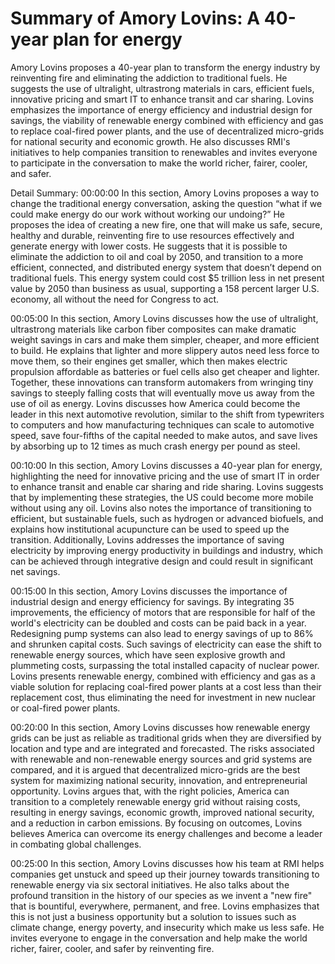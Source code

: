 # Summary of Amory Lovins: A 40-year plan for energy

Amory Lovins proposes a 40-year plan to transform the energy industry by reinventing fire and eliminating the addiction to traditional fuels. He suggests the use of ultralight, ultrastrong materials in cars, efficient fuels, innovative pricing and smart IT to enhance transit and car sharing. Lovins emphasizes the importance of energy efficiency and industrial design for savings, the viability of renewable energy combined with efficiency and gas to replace coal-fired power plants, and the use of decentralized micro-grids for national security and economic growth. He also discusses RMI's initiatives to help companies transition to renewables and invites everyone to participate in the conversation to make the world richer, fairer, cooler, and safer.

Detail Summary: 
00:00:00
In this section, Amory Lovins proposes a way to change the traditional energy conversation, asking the question “what if we could make energy do our work without working our undoing?” He proposes the idea of creating a new fire, one that will make us safe, secure, healthy and durable, reinventing fire to use resources effectively and generate energy with lower costs. He suggests that it is possible to eliminate the addiction to oil and coal by 2050, and transition to a more efficient, connected, and distributed energy system that doesn’t depend on traditional fuels. This energy system could cost $5 trillion less in net present value by 2050 than business as usual, supporting a 158 percent larger U.S. economy, all without the need for Congress to act.

00:05:00
In this section, Amory Lovins discusses how the use of ultralight, ultrastrong materials like carbon fiber composites can make dramatic weight savings in cars and make them simpler, cheaper, and more efficient to build. He explains that lighter and more slippery autos need less force to move them, so their engines get smaller, which then makes electric propulsion affordable as batteries or fuel cells also get cheaper and lighter. Together, these innovations can transform automakers from wringing tiny savings to steeply falling costs that will eventually move us away from the use of oil as energy. Lovins discusses how America could become the leader in this next automotive revolution, similar to the shift from typewriters to computers and how manufacturing techniques can scale to automotive speed, save four-fifths of the capital needed to make autos, and save lives by absorbing up to 12 times as much crash energy per pound as steel.

00:10:00
In this section, Amory Lovins discusses a 40-year plan for energy, highlighting the need for innovative pricing and the use of smart IT in order to enhance transit and enable car sharing and ride sharing. Lovins suggests that by implementing these strategies, the US could become more mobile without using any oil. Lovins also notes the importance of transitioning to efficient, but sustainable fuels, such as hydrogen or advanced biofuels, and explains how institutional acupuncture can be used to speed up the transition. Additionally, Lovins addresses the importance of saving electricity by improving energy productivity in buildings and industry, which can be achieved through integrative design and could result in significant net savings.

00:15:00
In this section, Amory Lovins discusses the importance of industrial design and energy efficiency for savings. By integrating 35 improvements, the efficiency of motors that are responsible for half of the world's electricity can be doubled and costs can be paid back in a year. Redesigning pump systems can also lead to energy savings of up to 86% and shrunken capital costs. Such savings of electricity can ease the shift to renewable energy sources, which have seen explosive growth and plummeting costs, surpassing the total installed capacity of nuclear power. Lovins presents renewable energy, combined with efficiency and gas as a viable solution for replacing coal-fired power plants at a cost less than their replacement cost, thus eliminating the need for investment in new nuclear or coal-fired power plants.

00:20:00
In this section, Amory Lovins discusses how renewable energy grids can be just as reliable as traditional grids when they are diversified by location and type and are integrated and forecasted. The risks associated with renewable and non-renewable energy sources and grid systems are compared, and it is argued that decentralized micro-grids are the best system for maximizing national security, innovation, and entrepreneurial opportunity. Lovins argues that, with the right policies, America can transition to a completely renewable energy grid without raising costs, resulting in energy savings, economic growth, improved national security, and a reduction in carbon emissions. By focusing on outcomes, Lovins believes America can overcome its energy challenges and become a leader in combating global challenges.

00:25:00
In this section, Amory Lovins discusses how his team at RMI helps companies get unstuck and speed up their journey towards transitioning to renewable energy via six sectoral initiatives. He also talks about the profound transition in the history of our species as we invent a "new fire" that is bountiful, everywhere, permanent, and free. Lovins emphasizes that this is not just a business opportunity but a solution to issues such as climate change, energy poverty, and insecurity which make us less safe. He invites everyone to engage in the conversation and help make the world richer, fairer, cooler, and safer by reinventing fire.

